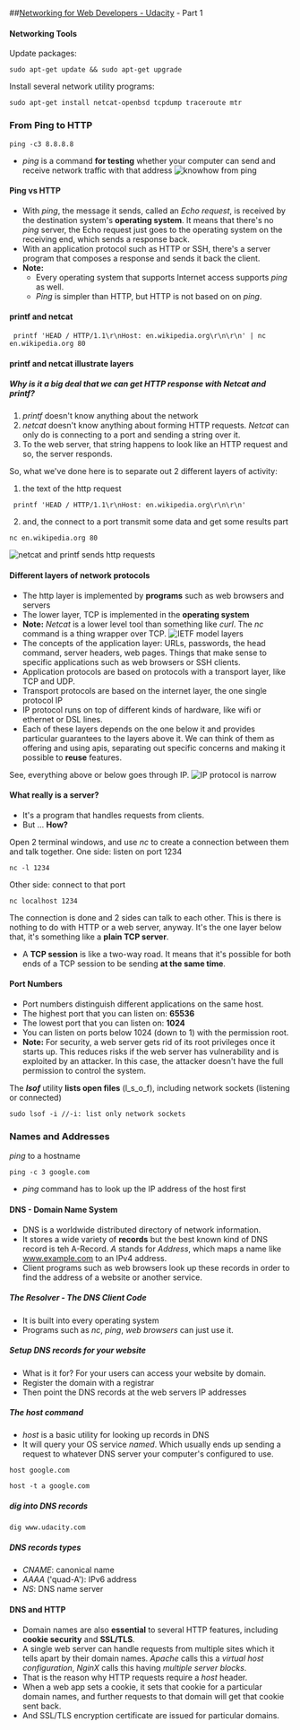 ##[Networking for Web Developers - Udacity](https://www.udacity.com/course/networking-for-web-developers--ud256) - Part 1

#### Networking Tools
Update packages:
```
sudo apt-get update && sudo apt-get upgrade
```
Install several network utility programs:
```
sudo apt-get install netcat-openbsd tcpdump traceroute mtr
```

### From Ping to HTTP
```
ping -c3 8.8.8.8
```
- _ping_ is a command **for testing** whether your computer can send and receive network traffic with that address
![knowhow from ping](/imgs/knowhow-ping.png)
#### Ping vs HTTP
- With _ping_, the message it sends, called an _Echo request_, is received by the destination system's **operating system**. It means that there's no _ping_ server, the Echo request just goes to the operating system on the receiving end, which sends a response back.
- With an application protocol such as HTTP or SSH, there's a server program that composes a response and sends it back the client.
- **Note:** 
  - Every operating system that supports Internet access supports _ping_ as well.
  - _Ping_ is simpler than HTTP, but HTTP is not based on on _ping_.

#### printf and netcat
```
 printf 'HEAD / HTTP/1.1\r\nHost: en.wikipedia.org\r\n\r\n' | nc en.wikipedia.org 80
```
#### printf and netcat illustrate layers
##### Why is it a big deal that we can get HTTP response with Netcat and printf?
1. _printf_ doesn't know anything about the network
2. _netcat_ doesn't know anything about forming HTTP requests. _Netcat_ can only do is connecting to a port and sending a string over it.
3. To the web server, that string happens to look like an HTTP request and so, the server responds.

So, what we've done here is to separate out 2 different layers of activity:
1. the text of the http request
```
 printf 'HEAD / HTTP/1.1\r\nHost: en.wikipedia.org\r\n\r\n'
```
2. and, the connect to a port transmit some data and get some results part
```
nc en.wikipedia.org 80
```


![netcat and printf sends http requests](imgs/netcat-printf-send-req.png)

#### Different layers of network protocols
- The http layer is implemented by **programs** such as web browsers and servers
- The lower layer, TCP is implemented in the **operating system**
- **Note:** _Netcat_ is a lower level tool than something like _curl_. The _nc_ command is a thing wrapper over TCP.
![IETF model layers](/imgs/ietf-model-layers.png)
- The concepts of the application layer: URLs, passwords, the head command, server headers, web pages. Things that make sense to specific applications such as web browsers or SSH clients.
- Application protocols are based on protocols with a transport layer, like TCP and UDP.
- Transport protocols are based on the internet layer, the one single protocol IP
- IP protocol runs on top of different kinds of hardware, like wifi or ethernet or DSL lines.
- Each of these layers depends on the one below it and provides particular guarantees to the layers above it. We can think of them as offering and using apis, separating out specific concerns and making it possible to **reuse** features.

See, everything above or below goes through IP.
![IP protocol is narrow](imgs/ietf-model-layers-ip-center.png)
#### What really is a server? 
- It's a program that handles requests from clients. 
- But ... **How?**

Open 2 terminal windows, and use _nc_ to create a connection between them and talk together.
One side: listen on port 1234
```
nc -l 1234
```
Other side: connect to that port
```
nc localhost 1234
```

The connection is done and 2 sides can talk to each other. This is there is nothing to do with HTTP or a web server, anyway. It's the one layer below that, it's something like a **plain TCP server**.
- A **TCP session** is like a two-way road. It means that it's possible for both ends of a TCP session to be sending **at the same time**.

#### Port Numbers
- Port numbers distinguish different applications on the same host.
- The highest port that you can listen on: **65536**
- The lowest port that you can listen on: **1024**
- You can listen on ports below 1024 (down to 1) with the permission root.
- **Note:** For security, a web server gets rid of its root privileges once it starts up. This reduces risks if the web server has vulnerability and is exploited by an attacker. In this case, the attacker doesn't have the full permission to control the system.

The **_lsof_** utility **lists open files** (l_s_o_f), including network sockets (listening or connected)
```
sudo lsof -i //-i: list only network sockets 
```

### Names and Addresses
_ping_ to a hostname
```
ping -c 3 google.com
```
- _ping_ command has to look up the IP address of the host first
#### DNS - Domain Name System
- DNS is a worldwide distributed directory of network information.
- It stores a wide variety of **records** but the best known kind of DNS record is teh A-Record. _A_ stands for _Address_, which maps a name like www.example.com to an IPv4 address.
- Client programs such as web browsers look up these records in order to find the address of a website or another service.
##### The Resolver - The DNS Client Code
- It is built into every operating system
- Programs such as _nc_, _ping_, _web browsers_ can just use it.
##### Setup DNS records for your website
- What is it for? For your users can access your website by domain.
- Register the domain with a registrar
- Then point the DNS records at the web servers IP addresses

##### The _host_ command
- _host_ is a basic utility for looking up records in DNS
- It will query your OS service _named_. Which usually ends up sending a request to whatever DNS server your computer's configured to use.
```
host google.com
```
```
host -t a google.com
```
##### _dig_ into DNS records
```
dig www.udacity.com
```
##### DNS records types
- _CNAME_: canonical name
- _AAAA_ ('quad-A'): IPv6 address
- _NS_: DNS name server
#### DNS and HTTP
- Domain names are also **essential** to several HTTP features, including **cookie security** and **SSL/TLS**.
- A single web server can handle requests from multiple sites which it tells apart by their domain names. _Apache_ calls this a _virtual host configuration_, _NginX_ calls this having _multiple server blocks_.
- That is the reason why HTTP requests require a _host_ header.
- When a web app sets a cookie, it sets that cookie for a particular domain names, and further requests to that domain will get that cookie sent back.
- And SSL/TLS encryption certificate are issued for particular domains.
